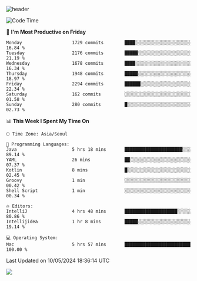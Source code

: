 ![header](https://capsule-render.vercel.app/api?type=Egg&color=timeAuto&height=300&section=header&text=PoPo&fontSize=90&animation=fadeIn)

  <!--START_SECTION:waka-->
![Code Time](http://img.shields.io/badge/Code%20Time-1%2C600%20hrs%207%20mins-blue)

📅 **I'm Most Productive on Friday** 

```text
Monday                   1729 commits        ████░░░░░░░░░░░░░░░░░░░░░   16.84 % 
Tuesday                  2176 commits        █████░░░░░░░░░░░░░░░░░░░░   21.19 % 
Wednesday                1678 commits        ████░░░░░░░░░░░░░░░░░░░░░   16.34 % 
Thursday                 1948 commits        █████░░░░░░░░░░░░░░░░░░░░   18.97 % 
Friday                   2294 commits        ██████░░░░░░░░░░░░░░░░░░░   22.34 % 
Saturday                 162 commits         ░░░░░░░░░░░░░░░░░░░░░░░░░   01.58 % 
Sunday                   280 commits         █░░░░░░░░░░░░░░░░░░░░░░░░   02.73 % 
```


📊 **This Week I Spent My Time On** 

```text
🕑︎ Time Zone: Asia/Seoul

💬 Programming Languages: 
Java                     5 hrs 18 mins       ██████████████████████░░░   89.14 % 
YAML                     26 mins             ██░░░░░░░░░░░░░░░░░░░░░░░   07.37 % 
Kotlin                   8 mins              █░░░░░░░░░░░░░░░░░░░░░░░░   02.45 % 
Groovy                   1 min               ░░░░░░░░░░░░░░░░░░░░░░░░░   00.42 % 
Shell Script             1 min               ░░░░░░░░░░░░░░░░░░░░░░░░░   00.34 % 

🔥 Editors: 
IntelliJ                 4 hrs 48 mins       ████████████████████░░░░░   80.86 % 
Intellijidea             1 hr 8 mins         █████░░░░░░░░░░░░░░░░░░░░   19.14 % 

💻 Operating System: 
Mac                      5 hrs 57 mins       █████████████████████████   100.00 % 
```


 Last Updated on 10/05/2024 18:36:14 UTC
<!--END_SECTION:waka-->



<img src="https://capsule-render.vercel.app/api?type=Egg&color=timeAuto&height=300&section=footer&text=PoPo&fontSize=90&animation=fadeIn&reversal=true" />
